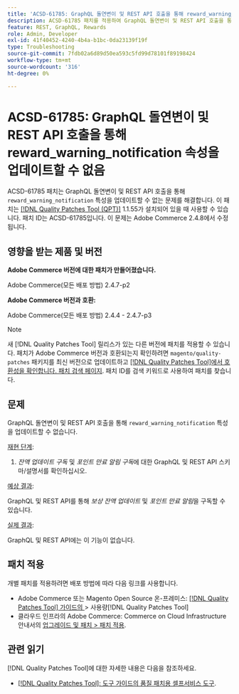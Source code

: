 ```yaml
---
title: 'ACSD-61785: GraphQL 돌연변이 및 REST API 호출을 통해 reward_warning_notification 속성을 업데이트할 수 없음'
description: ACSD-61785 패치를 적용하여 GraphQL 돌연변이 및 REST API 호출을 통해 'reward_warning_notification' 속성을 업데이트할 수 없는 Adobe Commerce 문제를 수정하십시오.
feature: REST, GraphQL, Rewards
role: Admin, Developer
exl-id: 41f40452-4240-4b4a-b1bc-0da23139f19f
type: Troubleshooting
source-git-commit: 7fdb02a6d89d50ea593c5fd99d78101f89198424
workflow-type: tm+mt
source-wordcount: '316'
ht-degree: 0%

---
```


# ACSD-61785: GraphQL 돌연변이 및 REST API 호출을 통해 reward_warning_notification 속성을 업데이트할 수 없음

ACSD-61785 패치는 GraphQL 돌연변이 및 REST API 호출을 통해 `reward_warning_notification` 특성을 업데이트할 수 없는 문제를 해결합니다. 이 패치는 [[!DNL Quality Patches Tool (QPT)]](/help/tools/quality-patches-tool/quality-patches-tool-to-self-serve-quality-patches.md) 1.1.55가 설치되어 있을 때 사용할 수 있습니다. 패치 ID는 ACSD-61785입니다. 이 문제는 Adobe Commerce 2.4.8에서 수정됩니다.

## 영향을 받는 제품 및 버전

**Adobe Commerce 버전에 대한 패치가 만들어졌습니다.**

Adobe Commerce(모든 배포 방법) 2.4.7-p2

**Adobe Commerce 버전과 호환:**

Adobe Commerce(모든 배포 방법) 2.4.4 - 2.4.7-p3

>[!NOTE]
>
>새 [!DNL Quality Patches Tool] 릴리스가 있는 다른 버전에 패치를 적용할 수 있습니다. 패치가 Adobe Commerce 버전과 호환되는지 확인하려면 `magento/quality-patches` 패키지를 최신 버전으로 업데이트하고 [[!DNL Quality Patches Tool]에서 호환성을 확인합니다. 패치 검색 페이지](https://experienceleague.adobe.com/tools/commerce-quality-patches/index.html). 패치 ID를 검색 키워드로 사용하여 패치를 찾습니다.

## 문제

GraphQL 돌연변이 및 REST API 호출을 통해 `reward_warning_notification` 특성을 업데이트할 수 없습니다.

<u>재현 단계</u>:

1. *잔액 업데이트 구독* 및 *포인트 만료 알림 구독*&#x200B;에 대한 GraphQL 및 REST API 스키마/설명서를 확인하십시오.

<u>예상 결과</u>:

GraphQL 및 REST API를 통해 *보상 잔액 업데이트* 및 *포인트 만료 알림*&#x200B;을 구독할 수 있습니다.

<u>실제 결과</u>:

GraphQL 및 REST API에는 이 기능이 없습니다.

## 패치 적용

개별 패치를 적용하려면 배포 방법에 따라 다음 링크를 사용합니다.

* Adobe Commerce 또는 Magento Open Source 온-프레미스: [[!DNL Quality Patches Tool]  가이드의 ](/help/tools/quality-patches-tool/usage.md)> 사용량[!DNL Quality Patches Tool]
* 클라우드 인프라의 Adobe Commerce: Commerce on Cloud Infrastructure 안내서의 [업그레이드 및 패치 > 패치 적용](https://experienceleague.adobe.com/docs/commerce-cloud-service/user-guide/develop/upgrade/apply-patches.html).

## 관련 읽기

[!DNL Quality Patches Tool]에 대한 자세한 내용은 다음을 참조하세요.

* [[!DNL Quality Patches Tool]: 도구 가이드의 품질 패치용 셀프서비스 도구](/help/tools/quality-patches-tool/quality-patches-tool-to-self-serve-quality-patches.md).
